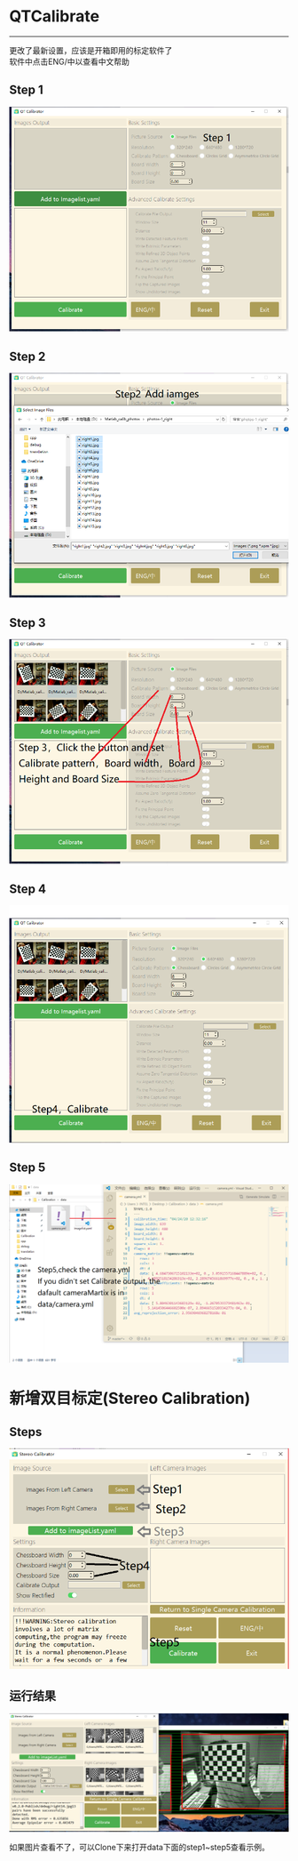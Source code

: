 # QTCalibrate

---
更改了最新设置，应该是开箱即用的标定软件了  
软件中点击ENG/中以查看中文帮助

## Step 1

![step1](https://github.com/parker-int64/QTCalibrate/raw/master/data/step1.png)

## Step 2

![step2](https://github.com/parker-int64/QTCalibrate/raw/master/data/step2.png)

## Step 3

![step3](https://raw.githubusercontent.com/parker-int64/QTCalibrate/master/data/step3.png)

## Step 4

![step4](https://raw.githubusercontent.com/parker-int64/QTCalibrate/master/data/Step4.png)

## Step 5

![step5](https://github.com/parker-int64/QTCalibrate/raw/master/data/step5.png)

# 新增双目标定(Stereo Calibration)

## Steps

![step_stereo](https://raw.githubusercontent.com/parker-int64/QTCalibrate/master/data/stereo_steps.png)

## 运行结果

![running_status](https://raw.githubusercontent.com/parker-int64/QTCalibrate/master/data/stereo_running.png)

如果图片查看不了，可以Clone下来打开data下面的step1~step5查看示例。
